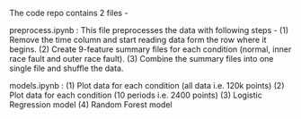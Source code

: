 The code repo contains 2 files -

preprocess.ipynb : This file preprocesses the data with following steps - 
(1) Remove the time column and start reading data form the row where it begins.
(2) Create 9-feature summary files for each condition (normal, inner race fault and outer race fault).
(3) Combine the summary files into one single file and shuffle the data. 

models.ipynb : 
(1) Plot data for each condition (all data i.e. 120k points)
(2) Plot data for each condition (10 periods i.e. 2400 points)
(3) Logistic Regression model
(4) Random Forest model
